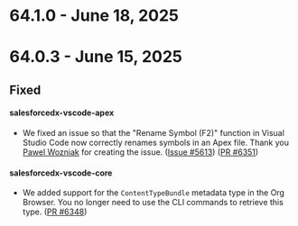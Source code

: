 # 64.1.0 - June 18, 2025

# 64.0.3 - June 15, 2025

## Fixed

#### salesforcedx-vscode-apex

- We fixed an issue so that the "Rename Symbol (F2)" function in Visual Studio Code now correctly renames symbols in an Apex file. Thank you [Pawel Wozniak](https://github.com/PawelWozniak) for creating the issue.
 ([Issue #5613](https://github.com/forcedotcom/salesforcedx-vscode/issues/5613)) ([PR #6351](https://github.com/forcedotcom/salesforcedx-vscode/pull/6351))

#### salesforcedx-vscode-core

- We added support for the `ContentTypeBundle` metadata type in the Org Browser. You no longer need to use the CLI commands to retrieve this type. ([PR #6348](https://github.com/forcedotcom/salesforcedx-vscode/pull/6348))

